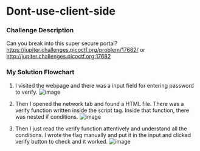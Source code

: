 # Dont-use-client-side

### Challenge Description
Can you break into this super secure portal? https://jupiter.challenges.picoctf.org/problem/17682/ or http://jupiter.challenges.picoctf.org:17682

### My Solution Flowchart

1. I visited the webpage and there was a input field for entering password to verify.
   ![image](https://github.com/sr-tamim/picoCTF-practice/assets/86656406/73278366-3d9d-48dc-8c26-93a95f8532f9)

2. Then I opened the network tab and found a HTML file. There was a verify function written inside the script tag. Inside that function, there was nested if conditions.
   ![image](https://github.com/sr-tamim/picoCTF-practice/assets/86656406/259826b2-4f8d-44eb-b19a-a4cda2a595e5)

4. Then I just read the verify function attentively and understand all the conditions. I wrote the flag manually and put it in the input and clicked verify button to check and it worked.
   ![image](https://github.com/sr-tamim/picoCTF-practice/assets/86656406/dcadd62d-bfc5-4dac-a415-3438c15b148e)
